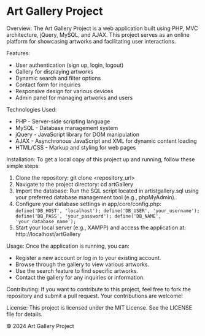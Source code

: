 <h1>Art Gallery Project</h1>

Overview:
The Art Gallery Project is a web application built using PHP, MVC architecture, jQuery, MySQL, and AJAX. This project serves as an online platform for showcasing artworks and facilitating user interactions.

Features:
- User authentication (sign up, login, logout)
- Gallery for displaying artworks
- Dynamic search and filter options
- Contact form for inquiries
- Responsive design for various devices
- Admin panel for managing artworks and users

Technologies Used:
- PHP - Server-side scripting language
- MySQL - Database management system
- jQuery - JavaScript library for DOM manipulation
- AJAX - Asynchronous JavaScript and XML for dynamic content loading
- HTML/CSS - Markup and styling for web pages

Installation:
To get a local copy of this project up and running, follow these simple steps:
1. Clone the repository:
   git clone <repository_url>
2. Navigate to the project directory:
   cd artGallery
3. Import the database:
   Run the SQL script located in artistgallery.sql using your preferred database management tool (e.g., phpMyAdmin).
4. Configure your database settings in app/core/config.php:
   `define('DB_HOST', 'localhost');
   define('DB_USER', 'your_username');
   define('DB_PASS', 'your_password');
   define('DB_NAME', 'your_database_name');`
5. Start your local server (e.g., XAMPP) and access the application at:
   http://localhost/artGallery

Usage:
Once the application is running, you can:
- Register a new account or log in to your existing account.
- Browse through the gallery to view various artworks.
- Use the search feature to find specific artworks.
- Contact the gallery for any inquiries or information.

Contributing:
If you want to contribute to this project, feel free to fork the repository and submit a pull request. Your contributions are welcome!

License:
This project is licensed under the MIT License. See the LICENSE file for details.

© 2024 Art Gallery Project
